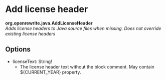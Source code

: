 # Add license header

**org.openrewrite.java.AddLicenseHeader**  
_Adds license headers to Java source files when missing. Does not override existing license headers_

## Options

* licenseText: String!
  * The license header text without the block comment. May contain ${CURRENT\_YEAR} property.

